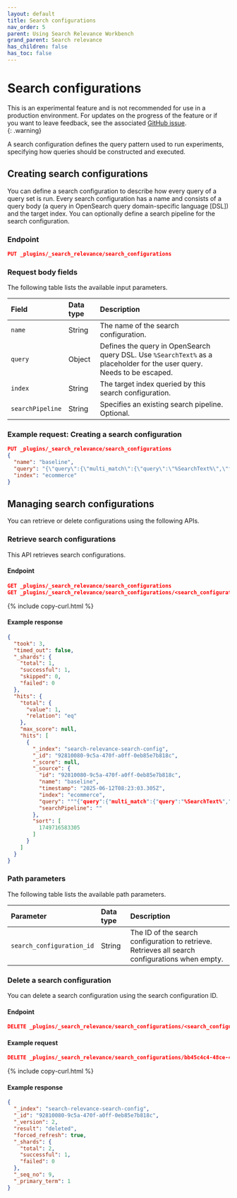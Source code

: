 ```yaml
---
layout: default
title: Search configurations
nav_order: 5
parent: Using Search Relevance Workbench
grand_parent: Search relevance
has_children: false
has_toc: false
---
```


# Search configurations

This is an experimental feature and is not recommended for use in a production environment. For updates on the progress of the feature or if you want to leave feedback, see the associated [GitHub issue](https://github.com/opensearch-project/OpenSearch/issues/17735).    
{: .warning}

A search configuration defines the query pattern used to run experiments, specifying how queries should be constructed and executed.

## Creating search configurations

You can define a search configuration to describe how every query of a query set is run. Every search configuration has a name and consists of a query body (a query in OpenSearch query domain-specific language [DSL]) and the target index. You can optionally define a search pipeline for the search configuration.

### Endpoint

```json
PUT _plugins/_search_relevance/search_configurations
```

### Request body fields

The following table lists the available input parameters.

Field | Data type |  Description
:---  | :--- | :---
`name` | String |	The name of the search configuration.
`query` | Object | Defines the query in OpenSearch query DSL. Use `%SearchText%` as a placeholder for the user query. Needs to be escaped.
`index` | String | The target index queried by this search configuration.
`searchPipeline` | String | Specifies an existing search pipeline. Optional.

### Example request: Creating a search configuration

```json
PUT _plugins/_search_relevance/search_configurations
{
  "name": "baseline",
  "query": "{\"query\":{\"multi_match\":{\"query\":\"%SearchText%\",\"fields\":[\"id\",\"title\",\"category\",\"bullets\",\"description\",\"attrs.Brand\",\"attrs.Color\"]}}}",
  "index": "ecommerce"
}
```

## Managing search configurations

You can retrieve or delete configurations using the following APIs.

### Retrieve search configurations

 This API retrieves search configurations.

#### Endpoint

```json
GET _plugins/_search_relevance/search_configurations
GET _plugins/_search_relevance/search_configurations/<search_configuration_id>
```
{% include copy-curl.html %}

#### Example response

```json
{
  "took": 3,
  "timed_out": false,
  "_shards": {
    "total": 1,
    "successful": 1,
    "skipped": 0,
    "failed": 0
  },
  "hits": {
    "total": {
      "value": 1,
      "relation": "eq"
    },
    "max_score": null,
    "hits": [
      {
        "_index": "search-relevance-search-config",
        "_id": "92810080-9c5a-470f-a0ff-0eb85e7b818c",
        "_score": null,
        "_source": {
          "id": "92810080-9c5a-470f-a0ff-0eb85e7b818c",
          "name": "baseline",
          "timestamp": "2025-06-12T08:23:03.305Z",
          "index": "ecommerce",
          "query": """{"query":{"multi_match":{"query":"%SearchText%","fields":["id","title","category","bullets","description","attrs.Brand","attrs.Color"]}}}""",
          "searchPipeline": ""
        },
        "sort": [
          1749716583305
        ]
      }
    ]
  }
}
```

### Path parameters

The following table lists the available path parameters.

| Parameter | Data type | Description |
| :--- | :--- | :--- |
| `search_configuration_id` | String | The ID of the search configuration to retrieve. Retrieves all search configurations when empty. |

### Delete a search configuration

You can delete a search configuration using the search configuration ID.

#### Endpoint

```json
DELETE _plugins/_search_relevance/search_configurations/<search_configuration_id>
```

#### Example request

```json
DELETE _plugins/_search_relevance/search_configurations/bb45c4c4-48ce-461b-acbc-f154c0a17ec9
```
{% include copy-curl.html %}

#### Example response

```json
{
  "_index": "search-relevance-search-config",
  "_id": "92810080-9c5a-470f-a0ff-0eb85e7b818c",
  "_version": 2,
  "result": "deleted",
  "forced_refresh": true,
  "_shards": {
    "total": 2,
    "successful": 1,
    "failed": 0
  },
  "_seq_no": 9,
  "_primary_term": 1
}
```
